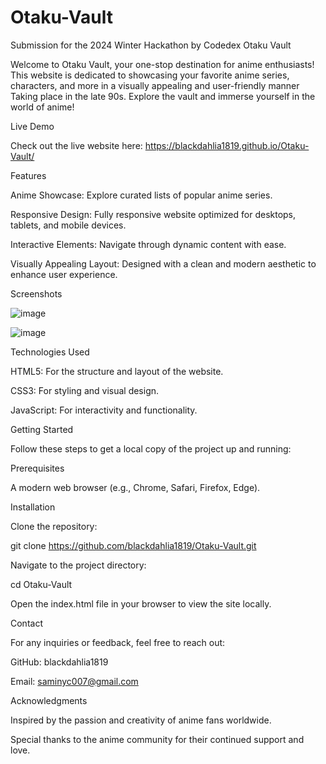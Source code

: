# Otaku-Vault
Submission for the 2024 Winter Hackathon by Codedex
Otaku Vault

Welcome to Otaku Vault, your one-stop destination for anime enthusiasts! This website is dedicated to showcasing your favorite anime series, characters, and more in a visually appealing and user-friendly manner Taking place in the late 90s. Explore the vault and immerse yourself in the world of anime!

Live Demo

Check out the live website here: https://blackdahlia1819.github.io/Otaku-Vault/

Features

Anime Showcase: Explore curated lists of popular anime series.

Responsive Design: Fully responsive website optimized for desktops, tablets, and mobile devices.

Interactive Elements: Navigate through dynamic content with ease.

Visually Appealing Layout: Designed with a clean and modern aesthetic to enhance user experience.

Screenshots

![image](https://github.com/user-attachments/assets/6de26145-cb4e-4f82-b386-6112ece58145)

![image](https://github.com/user-attachments/assets/ee093f6c-ad91-4986-84f2-7759b55fade0)

Technologies Used

HTML5: For the structure and layout of the website.

CSS3: For styling and visual design.

JavaScript: For interactivity and functionality.

Getting Started

Follow these steps to get a local copy of the project up and running:

Prerequisites

A modern web browser (e.g., Chrome, Safari, Firefox, Edge).

Installation

Clone the repository:

git clone https://github.com/blackdahlia1819/Otaku-Vault.git

Navigate to the project directory:

cd Otaku-Vault

Open the index.html file in your browser to view the site locally.

Contact

For any inquiries or feedback, feel free to reach out:

GitHub: blackdahlia1819

Email: saminyc007@gmail.com

Acknowledgments

Inspired by the passion and creativity of anime fans worldwide.

Special thanks to the anime community for their continued support and love.
